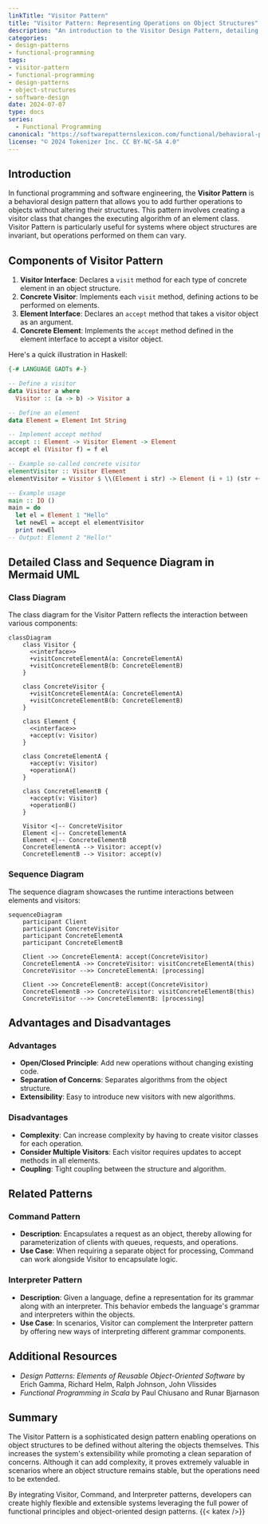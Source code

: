 ```yaml
---
linkTitle: "Visitor Pattern"
title: "Visitor Pattern: Representing Operations on Object Structures"
description: "An introduction to the Visitor Design Pattern, detailing how it enables new operations to be added to object structures without modifying the elements' classes."
categories:
- design-patterns
- functional-programming
tags:
- visitor-pattern
- functional-programming
- design-patterns
- object-structures
- software-design
date: 2024-07-07
type: docs
series:
  - Functional Programming
canonical: "https://softwarepatternslexicon.com/functional/behavioral-patterns/interactions/visitor"
license: "© 2024 Tokenizer Inc. CC BY-NC-SA 4.0"
---
```



## Introduction

In functional programming and software engineering, the **Visitor Pattern** is a behavioral design pattern that allows you to add further operations to objects without altering their structures. This pattern involves creating a visitor class that changes the executing algorithm of an element class. Visitor Pattern is particularly useful for systems where object structures are invariant, but operations performed on them can vary.

## Components of Visitor Pattern

1. **Visitor Interface**: Declares a `visit` method for each type of concrete element in an object structure.
2. **Concrete Visitor**: Implements each `visit` method, defining actions to be performed on elements.
3. **Element Interface**: Declares an `accept` method that takes a visitor object as an argument.
4. **Concrete Element**: Implements the `accept` method defined in the element interface to accept a visitor object.

Here's a quick illustration in Haskell:

```haskell
{-# LANGUAGE GADTs #-}

-- Define a visitor
data Visitor a where
  Visitor :: (a -> b) -> Visitor a

-- Define an element
data Element = Element Int String

-- Implement accept method
accept :: Element -> Visitor Element -> Element
accept el (Visitor f) = f el

-- Example so-called concrete visitor
elementVisitor :: Visitor Element
elementVisitor = Visitor $ \\(Element i str) -> Element (i + 1) (str ++ "!")

-- Example usage
main :: IO ()
main = do
  let el = Element 1 "Hello"
  let newEl = accept el elementVisitor
  print newEl
-- Output: Element 2 "Hello!"
```

## Detailed Class and Sequence Diagram in Mermaid UML

### Class Diagram

The class diagram for the Visitor Pattern reflects the interaction between various components:

```mermaid
classDiagram
    class Visitor {
      <<interface>>
      +visitConcreteElementA(a: ConcreteElementA)
      +visitConcreteElementB(b: ConcreteElementB)
    }
    
    class ConcreteVisitor {
      +visitConcreteElementA(a: ConcreteElementA)
      +visitConcreteElementB(b: ConcreteElementB)
    }
    
    class Element {
      <<interface>>
      +accept(v: Visitor)
    }
    
    class ConcreteElementA {
      +accept(v: Visitor)
      +operationA()
    }
    
    class ConcreteElementB {
      +accept(v: Visitor)
      +operationB()
    }
    
    Visitor <|-- ConcreteVisitor
    Element <|-- ConcreteElementA
    Element <|-- ConcreteElementB
    ConcreteElementA --> Visitor: accept(v)
    ConcreteElementB --> Visitor: accept(v)
```

### Sequence Diagram

The sequence diagram showcases the runtime interactions between elements and visitors:

```mermaid
sequenceDiagram
    participant Client
    participant ConcreteVisitor
    participant ConcreteElementA
    participant ConcreteElementB
    
    Client ->> ConcreteElementA: accept(ConcreteVisitor)
    ConcreteElementA ->> ConcreteVisitor: visitConcreteElementA(this)
    ConcreteVisitor -->> ConcreteElementA: [processing]
    
    Client ->> ConcreteElementB: accept(ConcreteVisitor)
    ConcreteElementB ->> ConcreteVisitor: visitConcreteElementB(this)
    ConcreteVisitor -->> ConcreteElementB: [processing]
```

## Advantages and Disadvantages

### Advantages

- **Open/Closed Principle**: Add new operations without changing existing code.
- **Separation of Concerns**: Separates algorithms from the object structure.
- **Extensibility**: Easy to introduce new visitors with new algorithms.

### Disadvantages

- **Complexity**: Can increase complexity by having to create visitor classes for each operation.
- **Consider Multiple Visitors**: Each visitor requires updates to accept methods in all elements.
- **Coupling**: Tight coupling between the structure and algorithm.

## Related Patterns

### Command Pattern

* **Description**: Encapsulates a request as an object, thereby allowing for parameterization of clients with queues, requests, and operations.
* **Use Case**: When requiring a separate object for processing, Command can work alongside Visitor to encapsulate logic.

### Interpreter Pattern

* **Description**: Given a language, define a representation for its grammar along with an interpreter. This behavior embeds the language's grammar and interpreters within the objects.
* **Use Case**: In scenarios, Visitor can complement the Interpreter pattern by offering new ways of interpreting different grammar components.

## Additional Resources

- *Design Patterns: Elements of Reusable Object-Oriented Software* by Erich Gamma, Richard Helm, Ralph Johnson, John Vlissides
- *Functional Programming in Scala* by Paul Chiusano and Runar Bjarnason

## Summary

The Visitor Pattern is a sophisticated design pattern enabling operations on object structures to be defined without altering the objects themselves. This increases the system's extensibility while promoting a clean separation of concerns. Although it can add complexity, it proves extremely valuable in scenarios where an object structure remains stable, but the operations need to be extended.

By integrating Visitor, Command, and Interpreter patterns, developers can create highly flexible and extensible systems leveraging the full power of functional principles and object-oriented design patterns.
{{< katex />}}

